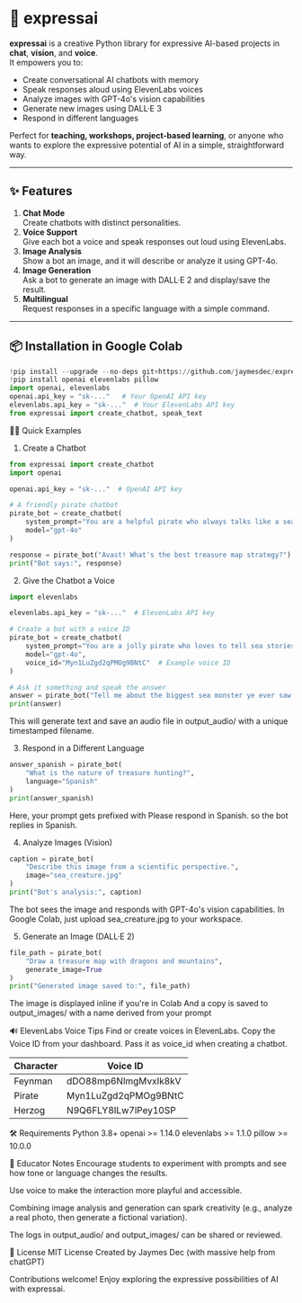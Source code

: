 # 🧠 expressai

**expressai** is a creative Python library for expressive AI-based projects in **chat**, **vision**, and **voice**.  
It empowers you to:

- Create conversational AI chatbots with memory
- Speak responses aloud using ElevenLabs voices
- Analyze images with GPT-4o's vision capabilities
- Generate new images using DALL·E 3
- Respond in different languages

Perfect for **teaching, workshops, project-based learning**, or anyone who wants to explore the expressive potential of AI in a simple, straightforward way.

---

## ✨ Features

1. **Chat Mode**  
   Create chatbots with distinct personalities.
2. **Voice Support**  
   Give each bot a voice and speak responses out loud using ElevenLabs.
3. **Image Analysis**  
   Show a bot an image, and it will describe or analyze it using GPT-4o.
4. **Image Generation**  
   Ask a bot to generate an image with DALL·E 2 and display/save the result.
5. **Multilingual**  
   Request responses in a specific language with a simple command.

---

## 📦 Installation in Google Colab
```python
!pip install --upgrade --no-deps git+https://github.com/jaymesdec/expressai_library.git
!pip install openai elevenlabs pillow
import openai, elevenlabs
openai.api_key = "sk-..."   # Your OpenAI API key
elevenlabs.api_key = "sk-..."  # Your ElevenLabs API key
from expressai import create_chatbot, speak_text
```

🧑‍🏫 Quick Examples
1. Create a Chatbot
```python
from expressai import create_chatbot
import openai

openai.api_key = "sk-..."  # OpenAI API key

# A friendly pirate chatbot
pirate_bot = create_chatbot(
    system_prompt="You are a helpful pirate who always talks like a sea captain.",
    model="gpt-4o"
)

response = pirate_bot("Avast! What's the best treasure map strategy?")
print("Bot says:", response)
```

2. Give the Chatbot a Voice
```python
import elevenlabs

elevenlabs.api_key = "sk-..."  # ElevenLabs API key

# Create a bot with a voice ID
pirate_bot = create_chatbot(
    system_prompt="You are a jolly pirate who loves to tell sea stories.",
    model="gpt-4o",
    voice_id="Myn1LuZgd2qPMOg9BNtC"  # Example voice ID
)

# Ask it something and speak the answer
answer = pirate_bot("Tell me about the biggest sea monster ye ever saw!", speak=True)
print(answer)
```
This will generate text and save an audio file in output_audio/ with a unique timestamped filename.

3. Respond in a Different Language
```python
answer_spanish = pirate_bot(
    "What is the nature of treasure hunting?",
    language="Spanish"
)
print(answer_spanish)
```
Here, your prompt gets prefixed with Please respond in Spanish. so the bot replies in Spanish.

4. Analyze Images (Vision)
```python
caption = pirate_bot(
    "Describe this image from a scientific perspective.",
    image="sea_creature.jpg"
)
print("Bot's analysis:", caption)
```
The bot sees the image and responds with GPT-4o's vision capabilities. In Google Colab, just upload sea_creature.jpg to your workspace.

5. Generate an Image (DALL·E 2)
```python
file_path = pirate_bot(
    "Draw a treasure map with dragons and mountains",
    generate_image=True
)
print("Generated image saved to:", file_path)
```
The image is displayed inline if you're in Colab
And a copy is saved to output_images/ with a name derived from your prompt

🔊 ElevenLabs Voice Tips
Find or create voices in ElevenLabs.
Copy the Voice ID from your dashboard.
Pass it as voice_id when creating a chatbot.

| Character | Voice ID |
|-----------|----------|
| Feynman   | dDO88mp6NlmgMvxIk8kV |
| Pirate    | Myn1LuZgd2qPMOg9BNtC |
| Herzog    | N9Q6FLY8ILw7lPey10SP |

🛠 Requirements
Python 3.8+
openai >= 1.14.0
elevenlabs >= 1.1.0
pillow >= 10.0.0

🧠 Educator Notes
Encourage students to experiment with prompts and see how tone or language changes the results.

Use voice to make the interaction more playful and accessible.

Combining image analysis and generation can spark creativity (e.g., analyze a real photo, then generate a fictional variation).

The logs in output_audio/ and output_images/ can be shared or reviewed.

🪪 License
MIT License
Created by Jaymes Dec (with massive help from chatGPT)

Contributions welcome!
Enjoy exploring the expressive possibilities of AI with expressai.